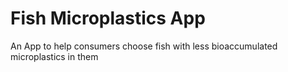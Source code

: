 # Fish Microplastics App
 An App to help consumers choose fish with less bioaccumulated microplastics in them
